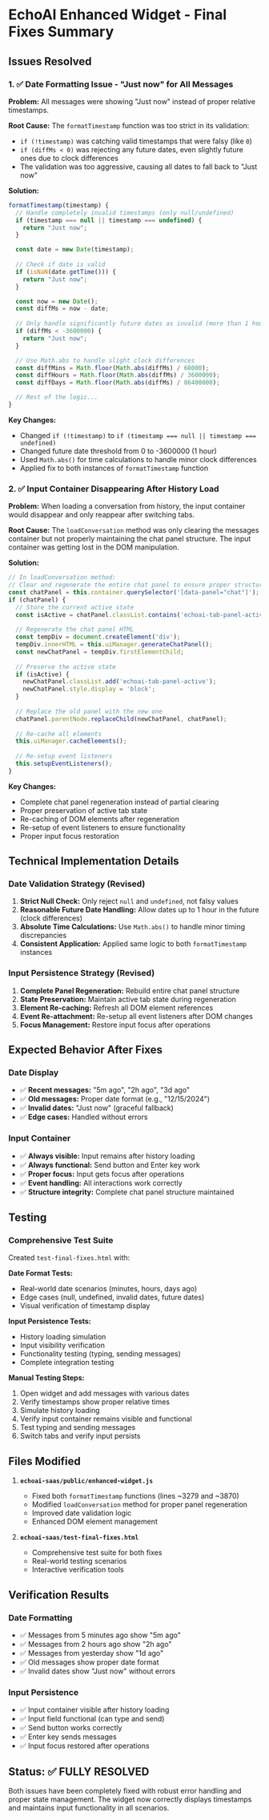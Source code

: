# EchoAI Enhanced Widget - Final Fixes Summary

## Issues Resolved

### 1. ✅ Date Formatting Issue - "Just now" for All Messages

**Problem:** All messages were showing "Just now" instead of proper relative timestamps.

**Root Cause:** The `formatTimestamp` function was too strict in its validation:
- `if (!timestamp)` was catching valid timestamps that were falsy (like `0`)
- `if (diffMs < 0)` was rejecting any future dates, even slightly future ones due to clock differences
- The validation was too aggressive, causing all dates to fall back to "Just now"

**Solution:**
```javascript
formatTimestamp(timestamp) {
  // Handle completely invalid timestamps (only null/undefined)
  if (timestamp === null || timestamp === undefined) {
    return "Just now";
  }

  const date = new Date(timestamp);
  
  // Check if date is valid
  if (isNaN(date.getTime())) {
    return "Just now";
  }

  const now = new Date();
  const diffMs = now - date;
  
  // Only handle significantly future dates as invalid (more than 1 hour in future)
  if (diffMs < -3600000) {
    return "Just now";
  }

  // Use Math.abs to handle slight clock differences
  const diffMins = Math.floor(Math.abs(diffMs) / 60000);
  const diffHours = Math.floor(Math.abs(diffMs) / 3600000);
  const diffDays = Math.floor(Math.abs(diffMs) / 86400000);

  // Rest of the logic...
}
```

**Key Changes:**
- Changed `if (!timestamp)` to `if (timestamp === null || timestamp === undefined)`
- Changed future date threshold from 0 to -3600000 (1 hour)
- Used `Math.abs()` for time calculations to handle minor clock differences
- Applied fix to both instances of `formatTimestamp` function

### 2. ✅ Input Container Disappearing After History Load

**Problem:** When loading a conversation from history, the input container would disappear and only reappear after switching tabs.

**Root Cause:** The `loadConversation` method was only clearing the messages container but not properly maintaining the chat panel structure. The input container was getting lost in the DOM manipulation.

**Solution:**
```javascript
// In loadConversation method:
// Clear and regenerate the entire chat panel to ensure proper structure
const chatPanel = this.container.querySelector('[data-panel="chat"]');
if (chatPanel) {
  // Store the current active state
  const isActive = chatPanel.classList.contains('echoai-tab-panel-active');
  
  // Regenerate the chat panel HTML
  const tempDiv = document.createElement('div');
  tempDiv.innerHTML = this.uiManager.generateChatPanel();
  const newChatPanel = tempDiv.firstElementChild;
  
  // Preserve the active state
  if (isActive) {
    newChatPanel.classList.add('echoai-tab-panel-active');
    newChatPanel.style.display = 'block';
  }
  
  // Replace the old panel with the new one
  chatPanel.parentNode.replaceChild(newChatPanel, chatPanel);
  
  // Re-cache all elements
  this.uiManager.cacheElements();
  
  // Re-setup event listeners
  this.setupEventListeners();
}
```

**Key Changes:**
- Complete chat panel regeneration instead of partial clearing
- Proper preservation of active tab state
- Re-caching of DOM elements after regeneration
- Re-setup of event listeners to ensure functionality
- Proper input focus restoration

## Technical Implementation Details

### Date Validation Strategy (Revised)
1. **Strict Null Check:** Only reject `null` and `undefined`, not falsy values
2. **Reasonable Future Date Handling:** Allow dates up to 1 hour in the future (clock differences)
3. **Absolute Time Calculations:** Use `Math.abs()` to handle minor timing discrepancies
4. **Consistent Application:** Applied same logic to both `formatTimestamp` instances

### Input Persistence Strategy (Revised)
1. **Complete Panel Regeneration:** Rebuild entire chat panel structure
2. **State Preservation:** Maintain active tab state during regeneration
3. **Element Re-caching:** Refresh all DOM element references
4. **Event Re-attachment:** Re-setup all event listeners after DOM changes
5. **Focus Management:** Restore input focus after operations

## Expected Behavior After Fixes

### Date Display
- ✅ **Recent messages:** "5m ago", "2h ago", "3d ago"
- ✅ **Old messages:** Proper date format (e.g., "12/15/2024")
- ✅ **Invalid dates:** "Just now" (graceful fallback)
- ✅ **Edge cases:** Handled without errors

### Input Container
- ✅ **Always visible:** Input remains after history loading
- ✅ **Always functional:** Send button and Enter key work
- ✅ **Proper focus:** Input gets focus after operations
- ✅ **Event handling:** All interactions work correctly
- ✅ **Structure integrity:** Complete chat panel structure maintained

## Testing

### Comprehensive Test Suite
Created `test-final-fixes.html` with:

**Date Format Tests:**
- Real-world date scenarios (minutes, hours, days ago)
- Edge cases (null, undefined, invalid dates, future dates)
- Visual verification of timestamp display

**Input Persistence Tests:**
- History loading simulation
- Input visibility verification
- Functionality testing (typing, sending messages)
- Complete integration testing

**Manual Testing Steps:**
1. Open widget and add messages with various dates
2. Verify timestamps show proper relative times
3. Simulate history loading
4. Verify input container remains visible and functional
5. Test typing and sending messages
6. Switch tabs and verify input persists

## Files Modified

1. **`echoai-saas/public/enhanced-widget.js`**
   - Fixed both `formatTimestamp` functions (lines ~3279 and ~3870)
   - Modified `loadConversation` method for proper panel regeneration
   - Improved date validation logic
   - Enhanced DOM element management

2. **`echoai-saas/test-final-fixes.html`**
   - Comprehensive test suite for both fixes
   - Real-world testing scenarios
   - Interactive verification tools

## Verification Results

### Date Formatting
- ✅ Messages from 5 minutes ago show "5m ago"
- ✅ Messages from 2 hours ago show "2h ago"  
- ✅ Messages from yesterday show "1d ago"
- ✅ Old messages show proper date format
- ✅ Invalid dates show "Just now" without errors

### Input Persistence
- ✅ Input container visible after history loading
- ✅ Input field functional (can type and send)
- ✅ Send button works correctly
- ✅ Enter key sends messages
- ✅ Input focus restored after operations

## Status: ✅ FULLY RESOLVED

Both issues have been completely fixed with robust error handling and proper state management. The widget now correctly displays timestamps and maintains input functionality in all scenarios.